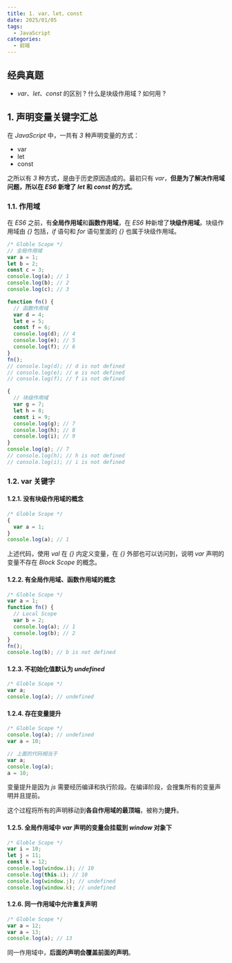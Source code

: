 ```yaml
---
title: 1. var、let、const
date: 2025/01/05
tags:
  - JavaScript
categories:
  - 前端
---
```


## 经典真题

- _var_、_let_、_const_ 的区别 ? 什么是块级作用域 ? 如何用 ?

## 1. 声明变量关键字汇总

在 _JavaScript_ 中，一共有 _3_ 种声明变量的方式：

- var
- let
- const

之所以有 _3_ 种方式，是由于历史原因造成的。最初只有 _var_，**但是为了解决作用域问题，所以在 _ES6_ 新增了 _let_ 和 _const_ 的方式**。

### 1.1. 作用域

在 _ES6_ 之前，有**全局作用域**和**函数作用域**，在 _ES6_ 种新增了**块级作用域**。块级作用域由 _{}_ 包括，_if_ 语句和 _for_ 语句里面的 _{}_ 也属于块级作用域。

```javascript
/* Globle Scope */
// 全局作用域
var a = 1;
let b = 2;
const c = 3;
console.log(a); // 1
console.log(b); // 2
console.log(c); // 3

function fn() {
  // 函数作用域
  var d = 4;
  let e = 5;
  const f = 6;
  console.log(d); // 4
  console.log(e); // 5
  console.log(f); // 6
}
fn();
// console.log(d); // d is not defined
// console.log(e); // e is not defined
// console.log(f); // f is not defined

{
  // 块级作用域
  var g = 7;
  let h = 8;
  const i = 9;
  console.log(g); // 7
  console.log(h); // 8
  console.log(i); // 9
}
console.log(g); // 7
// console.log(h); // h is not defined
// console.log(i); // i is not defined
```

### 1.2. var 关键字

#### 1.2.1. 没有块级作用域的概念

```javascript
/* Globle Scope */
{
  var a = 1;
}
console.log(a); // 1
```

上述代码，使用 _val_ 在 _{}_ 内定义变量，在 _{}_ 外部也可以访问到，说明 _var_ 声明的变量不存在 _Block Scope_ 的概念。

#### 1.2.2. 有全局作用域、函数作用域的概念

```javascript
/* Globle Scope */
var a = 1;
function fn() {
  // Local Scope
  var b = 2;
  console.log(a); // 1
  console.log(b); // 2
}
fn();
console.log(b); // b is not defined
```

#### 1.2.3. 不初始化值默认为 _undefined_

```javascript
/* Globle Scope */
var a;
console.log(a); // undefined
```

#### 1.2.4. 存在变量提升

```javascript
/* Globle Scope */
console.log(a); // undefined
var a = 10;

// 上面的代码相当于
var a;
console.log(a);
a = 10;
```

变量提升是因为 _js_ 需要经历编译和执行阶段。在编译阶段，会搜集所有的变量声明并且提前。

这个过程将所有的声明移动到**各自作用域的最顶端**，被称为**提升**。

#### 1.2.5. 全局作用域中 _var_ 声明的变量会挂载到 _window_ 对象下

```javascript
/* Globle Scope */
var i = 10;
let j = 11;
const k = 12;
console.log(window.i); // 10
console.log(this.i); // 10
console.log(window.j); // undefined
console.log(window.k); // undefined
```

#### 1.2.6. 同一作用域中允许重复声明

```javascript
/* Globle Scope */
var a = 12;
var a = 13;
console.log(a); // 13
```

同一作用域中，**后面的声明会覆盖前面的声明**。
